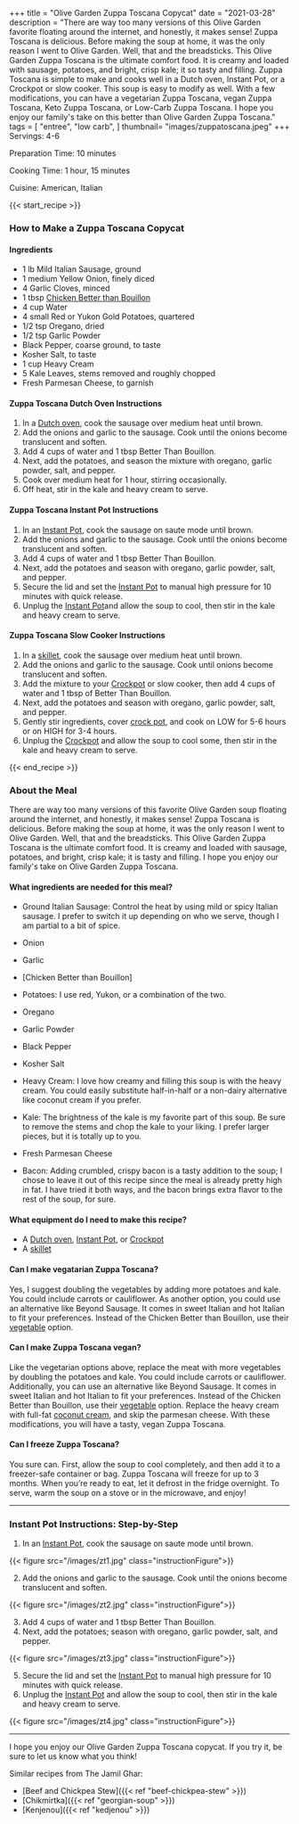 +++
title = "Olive Garden Zuppa Toscana Copycat"
date = "2021-03-28"
description = "There are way too many versions of this Olive Garden favorite floating around the internet, and honestly, it makes sense! Zuppa Toscana is delicious. Before making the soup at home, it was the only reason I went to Olive Garden. Well, that and the breadsticks. This Olive Garden Zuppa Toscana is the ultimate comfort food. It is creamy and loaded with sausage, potatoes, and bright, crisp kale; it so tasty and filling. Zuppa Toscana is simple to make and cooks well in a Dutch oven, Instant Pot, or a Crockpot or slow cooker. This soup is easy to modify as well. With a few modifications, you can have a vegetarian Zuppa Toscana, vegan Zuppa Toscana, Keto Zuppa Toscana, or Low-Carb Zuppa Toscana. I hope you enjoy our family's take on this better than Olive Garden Zuppa Toscana."
tags = [
    "entree",
    "low carb",
]
thumbnail= "images/zuppatoscana.jpeg"
+++
Servings: 4-6 <!--more-->

Preparation Time: 10 minutes 

Cooking Time: 1 hour, 15 minutes

Cuisine: American, Italian

{{< start_recipe >}}

### How to Make a Zuppa Toscana Copycat

#### Ingredients  

* 1 lb Mild Italian Sausage, ground 
* 1 medium Yellow Onion, finely diced 
* 4 Garlic Cloves, minced 
* 1 tbsp [Chicken Better than Bouillon](https://amzn.to/38081yU)
* 4 cup Water
* 4 small Red or Yukon Gold Potatoes, quartered 
* 1/2 tsp Oregano, dried
* 1/2 tsp Garlic Powder
* Black Pepper, coarse ground, to taste
* Kosher Salt, to taste
* 1 cup Heavy Cream 
* 5 Kale Leaves, stems removed and roughly chopped 
* Fresh Parmesan Cheese, to garnish 

#### Zuppa Toscana Dutch Oven Instructions

1. In a [Dutch oven](https://amzn.to/3sFYTY1), cook the sausage over medium heat until brown. 
2. Add the onions and garlic to the sausage. Cook until the onions become translucent and soften. 
3. Add 4 cups of water and 1 tbsp Better Than Bouillon. 
4. Next, add the potatoes, and season the mixture with oregano, garlic powder, salt, and pepper. 
5. Cook over medium heat for 1 hour, stirring occasionally.  
6. Off heat, stir in the kale and heavy cream to serve.

#### Zuppa Toscana Instant Pot Instructions 

1. In an [Instant Pot](https://amzn.to/3w5GDtJ), cook the sausage on saute mode until brown. 
2. Add the onions and garlic to the sausage. Cook until the onions become translucent and soften. 
3. Add 4 cups of water and 1 tbsp Better Than Bouillon. 
4. Next, add the potatoes and season with oregano, garlic powder, salt, and pepper. 
5. Secure the lid and set the [Instant Pot](https://amzn.to/3w5GDtJ) to manual high pressure for 10 minutes with quick release.  
6. Unplug the [Instant Pot](https://amzn.to/3w5GDtJ)and allow the soup to cool, then stir in the kale and heavy cream to serve. 

#### Zuppa Toscana Slow Cooker Instructions 

1. In a [skillet](https://amzn.to/3xyWEtj), cook the sausage over medium heat until brown. 
2. Add the onions and garlic to the sausage. Cook until onions become translucent and soften. 
3. Add the mixture to your [Crockpot](https://amzn.to/3zIa7hR) or slow cooker, then add 4 cups of water and 1 tbsp of Better Than Bouillon. 
4. Next, add the potatoes and season with oregano, garlic powder, salt, and pepper. 
5. Gently stir ingredients, cover [crock pot](https://amzn.to/3zIa7hR), and cook on LOW for 5-6 hours or on HIGH for 3-4 hours.  
6. Unplug the [Crockpot](https://amzn.to/3zIa7hR) and allow the soup to cool some, then stir in the kale and heavy cream to serve. 

{{< end_recipe >}}

### About the Meal 

There are way too many versions of this favorite Olive Garden soup floating around the internet, and honestly, it makes sense! Zuppa Toscana is delicious. Before making the soup at home, it was the only reason I went to Olive Garden. Well, that and the breadsticks. This Olive Garden Zuppa Toscana is the ultimate comfort food. It is creamy and loaded with sausage, potatoes, and bright, crisp kale; it is tasty and filling. I hope you enjoy our family's take on Olive Garden Zuppa Toscana.

#### What ingredients are needed for this meal?

* Ground Italian Sausage: Control the heat by using mild or spicy Italian sausage. I prefer to switch it up depending on who we serve, though I am partial to a bit of spice.

* Onion

* Garlic 

* [Chicken Better than Bouillon]

* Potatoes: I use red, Yukon, or a combination of the two.

* Oregano

* Garlic Powder

* Black Pepper

* Kosher Salt

* Heavy Cream: I love how creamy and filling this soup is with the heavy cream. You could easily substitute half-in-half or a non-dairy alternative like coconut cream if you prefer.   

* Kale: The brightness of the kale is my favorite part of this soup. Be sure to remove the stems and chop the kale to your liking. I prefer larger pieces, but it is totally up to you. 

* Fresh Parmesan Cheese

* Bacon: Adding crumbled, crispy bacon is a tasty addition to the soup; I chose to leave it out of this recipe since the meal is already pretty high in fat. I have tried it both ways, and the bacon brings extra flavor to the rest of the soup, for sure. 

#### What equipment do I need to make this recipe? 

* A [Dutch oven](https://amzn.to/3sFYTY1), [Instant Pot](https://amzn.to/3w5GDtJ), or [Crockpot](https://amzn.to/3zIa7hR) 
* A [skillet](https://amzn.to/3xyWEtj)

#### Can I make vegatarian Zuppa Toscana? 

Yes, I suggest doubling the vegetables by adding more potatoes and kale. You could include carrots or cauliflower. As another option, you could use an alternative like Beyond Sausage. It comes in sweet Italian and hot Italian to fit your preferences. Instead of the Chicken Better than Bouillon, use their [vegetable](https://amzn.to/3kK88Fi) option. 

#### Can I make Zuppa Toscana vegan? 

Like the vegetarian options above, replace the meat with more vegetables by doubling the potatoes and kale. You could include carrots or cauliflower. Additionally, you can use an alternative like Beyond Sausage. It comes in sweet Italian and hot Italian to fit your preferences. Instead of the Chicken Better than Bouillon, use their [vegetable](https://amzn.to/3kK88Fi) option. Replace the heavy cream with full-fat [coconut cream](https://amzn.to/3ufLoA8), and skip the parmesan cheese. With these modifications, you will have a tasty, vegan Zuppa Toscana. 

#### Can I freeze Zuppa Toscana? 

You sure can. First, allow the soup to cool completely, and then add it to a freezer-safe container or bag. Zuppa Toscana will freeze for up to 3 months. When you’re ready to eat, let it defrost in the fridge overnight. To serve, warm the soup on a stove or in the microwave, and enjoy!

---- 

### Instant Pot Instructions: Step-by-Step 

1. In an [Instant Pot](https://amzn.to/3w5GDtJ), cook the sausage on saute mode until brown. 

{{< figure src="/images/zt1.jpg" class="instructionFigure">}}

2. Add the onions and garlic to the sausage. Cook until the onions become translucent and soften. 

{{< figure src="/images/zt2.jpg" class="instructionFigure">}}

3. Add 4 cups of water and 1 tbsp Better Than Bouillon. 
4. Next, add the potatoes; season with oregano, garlic powder, salt, and pepper. 

{{< figure src="/images/zt3.jpg" class="instructionFigure">}}

5. Secure the lid and set the [Instant Pot](https://amzn.to/3w5GDtJ) to manual high pressure for 10 minutes with quick release.  
6. Unplug the [Instant Pot](https://amzn.to/3w5GDtJ) and allow the soup to cool, then stir in the kale and heavy cream to serve. 

{{< figure src="/images/zt4.jpg" class="instructionFigure">}}

---- 

I hope you enjoy our Olive Garden Zuppa Toscana copycat. If you try it, be sure to let us know what you think! 

Similar recipes from The Jamil Ghar:

* [Beef and Chickpea Stew]({{< ref "beef-chickpea-stew" >}})
* [Chikmirtka]({{< ref "georgian-soup" >}})
* [Kenjenou]({{< ref "kedjenou" >}})
